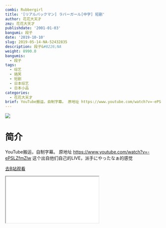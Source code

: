 ```yaml
---
combi: Rubbergirl
title: '[リアルパックマン] ラバーガール[中字] 短剧'
author: 花花大天才
zmz: 花花大天才
publishdate: '2001-01-03'
bangumi: 段子
date: '2019-10-10'
slug: 2019-05-14-NA-52432835
description: 段子&#8226;NA
weight: 8990.0
bangumis:
  - 段子
tags:
  - 综艺
  - 搞笑
  - 短剧
  - 日本综艺
  - 日本小品
categories:
  - 花花大天才
brief: YouTube搬运，自制字幕。 原地址 https://www.youtube.com/watch?v=-ePSLZfmZlw 这个出自他们自己的LIVE，派手にやったなぁ的感觉
---
```

![](https://raw.githubusercontent.com/tcgriffith/owaraisite/master/static/tmpimg/ea5da4a9b6250f9f150145ac356cc7b69192e4e4.jpg.480.jpg)
# 简介  
YouTube搬运，自制字幕。
原地址 https://www.youtube.com/watch?v=-ePSLZfmZlw
这个出自他们自己的LIVE，派手にやったなぁ的感觉  

[去B站观看](https://www.bilibili.com/video/av52432835/)
<div class ="resp-container"><iframe class="testiframe" src="//player.bilibili.com/player.html?aid=52432835"", scrolling="no", allowfullscreen="true" > </iframe></div> 
